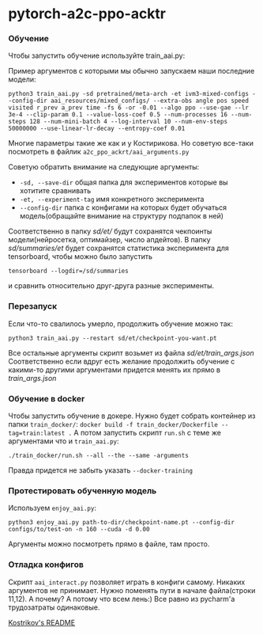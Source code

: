 # pytorch-a2c-ppo-acktr

### Обучение

Чтобы запустить обучение используйте train_aai.py:

Пример аргументов с которыми мы обычно запускаем наши последние модели:
```
python3 train_aai.py -sd pretrained/meta-arch -et ivm3-mixed-configs --config-dir aai_resources/mixed_configs/ --extra-obs angle pos speed visited r_prev a_prev time -fs 6 -or -0.01 --algo ppo --use-gae --lr 3e-4 --clip-param 0.1 --value-loss-coef 0.5 --num-processes 16 --num-steps 128 --num-mini-batch 4 --log-interval 10 --num-env-steps 50000000 --use-linear-lr-decay --entropy-coef 0.01
```
Многие параметры такие же как и у Костирикова. Но советую все-таки посмотреть в файлик `a2c_ppo_ackrt/aai_arguments.py`

Советую обратить внимание на следующие аргументы:
* `-sd, --save-dir` общая папка для экспериментов которые вы хотитите сравнивать
* `-et, --experiment-tag` имя конкретного эксперимента
* `--config-dir` папка с конфигами на которых будет обучаться модель(обращайте внимание на структуру подпапок в ней)

Соответственно в папку _sd/et/_ будут сохранятся чекпоинты модели(нейросетка, оптимайзер, число апдейтов).
В папку _sd/summaries/et_ будет сохранятся статистика эксперимента для tensorboard, чтобы можно было запустить
```
tensorboard --logdir=/sd/summaries
```
и сравнить относительно друг-друга разные эксперименты.

### Перезапуск
Если что-то свалилось умерло, продолжить обучение можно так:

```python3 train_aai.py --restart sd/et/checkpoint-you-want.pt```

Все остальные аргументы скрипт возьмет из файла _sd/et/train_args.json_
Соответственно если вдруг есть желание продолжить обучение с какими-то другими аргументами придется менять их прямо в _train_args.json_

### Обучение в docker
Чтобы запустить обучение в докере. Нужно будет собрать контейнер из папки `train_docker/`:
```docker build -f train_docker/Dockerfile --tag=train:latest .```
А потом запустить скрипт `run.sh` с теме же аргументами что и `train_aai.py`:
```
./train_docker/run.sh --all --the --same -arguments
```
Правда придется не забыть указать `--docker-training`

### Протестировать обученную модель
Используем `enjoy_aai.py`:
```
python3 enjoy_aai.py path-to-dir/checkpoint-name.pt --config-dir configs/to/test-on -n 160 --cuda -d 0.00
```
Аргументы можно посмотреть прямо в файле, там просто.

### Отладка конфигов
Скрипт `aai_interact.py` позволяет играть в конфиги самому.
Никаких аргументов не принимает. Нужно поменять пути в начале файла(строки 11,12). А почему? А потому что всем лень:) Все равно из pycharm'а трудозатраты одинаковые.



[Kostrikov's README](https://github.com/ikostrikov/pytorch-a2c-ppo-acktr-gail)
